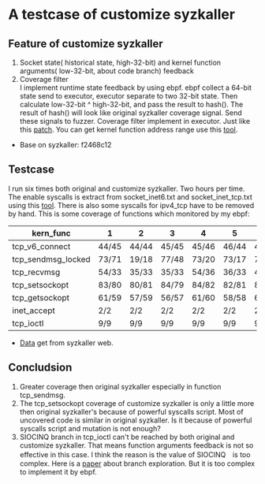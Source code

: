# A testcase of customize syzkaller

## Feature of customize syzkaller
1. Socket state( historical state, high-32-bit) and kernel function arguments( low-32-bit, about code branch) feedback  
2. Coverage filter  
I implement runtime state feedback by using ebpf. ebpf collect a 64-bit state send to executor, executor separate to two 32-bit state. Then calculate low-32-bit ^ high-32-bit, and pass the result to hash(). The result of hash() will look like original syzkaller coverage signal. Send these signals to fuzzer. Coverage filter implement in executor. Just like this [patch](https://github.com/hardenedlinux/harbian-qa/blob/master/syz_patch/coverage_filte.patch). You can get kernel function address range use this [tool](https://github.com/hardenedlinux/harbian-qa/blob/master/syz_patch/fun2addr.go).
* Base on syzkaller: f2468c12

## Testcase
I run six times both original and customize syzkaller. Two hours per time. The enable syscalls is extract from socket_inet6.txt and socket_inet_tcp.txt using this [tool](https://github.com/hardenedlinux/harbian-qa/blob/master/syz_patch/extract_syscall_names_from_prog.py). There is also some syscalls for ipv4_tcp have to be removed by hand.
This is some coverage of functions which monitored by my ebpf:  

|kern_func | 1 | 2 | 3 | 4 | 5 | 6 |  
| -------- | - | - | - | - | - | - |  
| tcp_v6_connect | 44/45 | 44/44 | 45/45 | 45/46 | 46/44 | 45/45 |  
| tcp_sendmsg_locked | 73/71 | 19/18 | 77/48 | 73/20 | 73/17 | 72/20 |  
| tcp_recvmsg | 54/33 | 35/33 | 35/33 | 54/36 | 36/33 | 48/36 |  
| tcp_setsockopt | 83/80 | 80/81 | 84/79 | 84/82 | 82/81 | 84/83 |  
| tcp_getsockopt | 61/59 | 57/59 | 56/57 | 61/60 | 58/58 | 60/58 |  
| inet_accept | 2/2 | 2/2 | 2/2 | 2/2 | 2/2 | 2/2 |  
| tcp_ioctl | 9/9 | 9/9 | 9/9 | 9/9 | 9/9 | 9/9 |  

* [Data](data.zip) get from syzkaller web.  

## Concludsion
1. Greater coverage then original syzkaller especially in function tcp_sendmsg.
2. The tcp_setsockopt coverage of customize syzkaller is only a little more then original syzkaller's because of powerful syscalls script. Most of uncovered code is similar in original syzkaller. Is it because of powerful syscalls script and mutation is not enough?
3. SIOCINQ branch in tcp_ioctl can't be reached by both original and customize syzkaller. That means function arguments feedback is not so effective in this case. I think the reason is the value of SIOCINQ　is too complex. Here is a [paper](https://lifeasageek.github.io/class/cs52700-fall16/pages/prog-assignment-1.html) about branch exploration. But it is too complex to implement it by ebpf.
